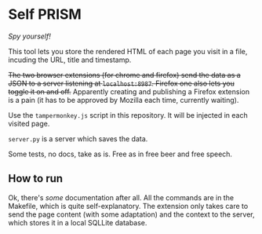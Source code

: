 # Self PRISM

_Spy yourself!_

This tool lets you store the rendered HTML of each page you visit in a file, incuding the URL, title and timestamp.

~~The two browser extensions (for chrome and firefox) send the data as a JSON to a server listening at `localhost:8987`. Firefox one also lets you toggle it on and off.~~
Apparently creating and publishing a Firefox extension is a pain (it has to be approved by Mozilla each time, currently waiting).

Use the `tampermonkey.js` script in this repository. It will be injected in each visited page.

`server.py` is a server which saves the data.

Some tests, no docs, take as is. Free as in free beer and free speech.

## How to run

Ok, there's *some* documentation after all. All the commands are in the Makefile, which is quite self-explanatory. The extension only takes care to send the page content (with some adaptation) and the context to the server, which stores it in a local SQLLite database.
